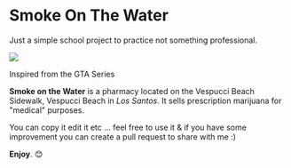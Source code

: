 # Smoke On The Water
Just a simple school project to practice not something professional.

![](https://i.imgur.com/LiZLtok.png)

Inspired from the GTA Series

**Smoke on the Water** is a pharmacy located on the Vespucci Beach Sidewalk, Vespucci Beach in *Los Santos*. It sells prescription marijuana for "medical" purposes.

You can copy it edit it etc ... feel free to use it & if you have some improvement you can create a pull request to share with me :) 

**Enjoy**. 😊